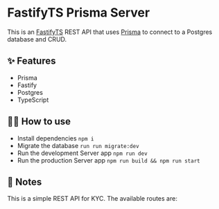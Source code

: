 # FastifyTS Prisma Server

This is an [FastifyTS](https://fastify.dev/) REST API that uses [Prisma](https://www.prisma.io/) to connect to a Postgres database and CRUD.

## ✨ Features

- Prisma
- Fastify
- Postgres
- TypeScript

## 💁‍♀️ How to use

- Install dependencies `npm i`
- Migrate the database `run run migrate:dev`
- Run the development Server app `npm run dev`
- Run the production Server app `npm run build && npm run start`

## 📝 Notes

This is a simple REST API for KYC. The available routes are:

<!-- - `GET /todos` gets all todos
- `POST /todos` creates a new using `text` in the JSON body
- `GET /todos/:id` gets a todo by id
- `PUT /todos/:id` updates a todo by id
- `DELETE /todos/:id` deletes a todo by id -->

